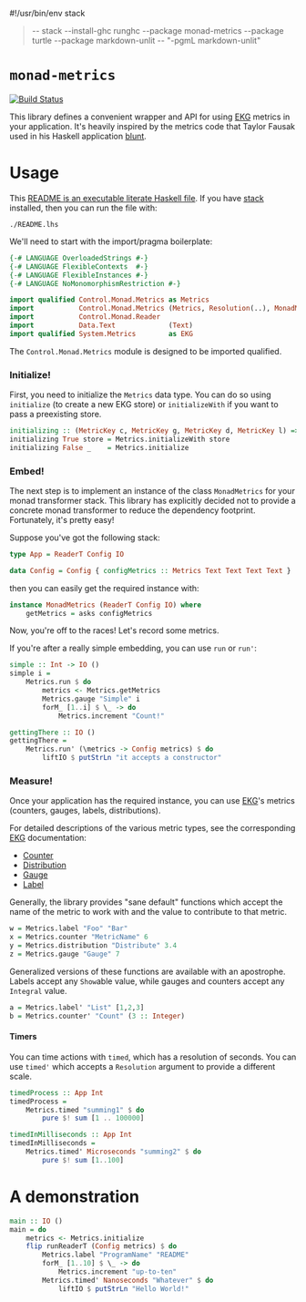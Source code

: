 #!/usr/bin/env stack
> -- stack --install-ghc runghc --package monad-metrics --package turtle --package markdown-unlit -- "-pgmL markdown-unlit"

# `monad-metrics`

[![Build Status](https://travis-ci.org/parsonsmatt/monad-metrics.svg?branch=master)](https://travis-ci.org/parsonsmatt/monad-metrics)

This library defines a convenient wrapper and API for using [EKG][] metrics in
your application. It's heavily inspired by the metrics code that Taylor Fausak
used in his Haskell application [blunt](https://github.com/tfausak/blunt).

# Usage

This [README is an executable literate Haskell
file](https://github.com/silky/literate-readme). If you have [stack][] installed, then you can run the file with:

```
./README.lhs
```

We'll need to start with the import/pragma boilerplate:

```haskell
{-# LANGUAGE OverloadedStrings #-}
{-# LANGUAGE FlexibleContexts  #-}
{-# LANGUAGE FlexibleInstances #-}
{-# LANGUAGE NoMonomorphismRestriction #-}

import qualified Control.Monad.Metrics as Metrics
import           Control.Monad.Metrics (Metrics, Resolution(..), MonadMetrics(..), MetricKey)
import           Control.Monad.Reader
import           Data.Text             (Text)
import qualified System.Metrics        as EKG
```

The `Control.Monad.Metrics` module is designed to be imported qualified.

### Initialize!

First, you need to initialize the `Metrics` data type. You can do so using
`initialize` (to create a new EKG store) or `initializeWith` if you want to
pass a preexisting store.

```haskell
initializing :: (MetricKey c, MetricKey g, MetricKey d, MetricKey l) => Bool -> EKG.Store -> IO (Metrics c g d l)
initializing True store = Metrics.initializeWith store
initializing False _    = Metrics.initialize
```

### Embed!

The next step is to implement an instance of the class `MonadMetrics` for your
monad transformer stack. This library has explicitly decided not to provide a
concrete monad transformer to reduce the dependency footprint. Fortunately,
it's pretty easy!

Suppose you've got the following stack:

```haskell
type App = ReaderT Config IO

data Config = Config { configMetrics :: Metrics Text Text Text Text }
```

then you can easily get the required instance with:

```haskell
instance MonadMetrics (ReaderT Config IO) where
    getMetrics = asks configMetrics
```

Now, you're off to the races! Let's record some metrics.

If you're after a really simple embedding, you can use `run` or `run'`:

```haskell
simple :: Int -> IO ()
simple i = 
    Metrics.run $ do
        metrics <- Metrics.getMetrics
        Metrics.gauge "Simple" i
        forM_ [1..i] $ \_ -> do
            Metrics.increment "Count!"

gettingThere :: IO ()
gettingThere = 
    Metrics.run' (\metrics -> Config metrics) $ do
        liftIO $ putStrLn "it accepts a constructor"
```

### Measure!

Once your application has the required instance, you can use [EKG][]'s metrics
(counters, gauges, labels, distributions). 

For detailed descriptions of the various metric types, see the corresponding [EKG][] documentation:

- [Counter][]
- [Distribution][]
- [Gauge][]
- [Label][]

Generally, the library provides "sane default" functions which accept the name
of the metric to work with and the value to contribute to that metric.

```haskell
w = Metrics.label "Foo" "Bar"
x = Metrics.counter "MetricName" 6
y = Metrics.distribution "Distribute" 3.4
z = Metrics.gauge "Gauge" 7
```

Generalized versions of these functions are available with an apostrophe. Labels accept any `Show`able value, while gauges and counters accept any `Integral` value.

```haskell
a = Metrics.label' "List" [1,2,3]
b = Metrics.counter' "Count" (3 :: Integer)
```

#### Timers

You can time actions with `timed`, which has a resolution of seconds. You can
use `timed'` which accepts a `Resolution` argument to provide a different
scale.

```haskell
timedProcess :: App Int
timedProcess = 
    Metrics.timed "summing1" $ do
        pure $! sum [1 .. 100000]

timedInMilliseconds :: App Int
timedInMilliseconds = 
    Metrics.timed' Microseconds "summing2" $ do
        pure $! sum [1..100]
```

# A demonstration

```haskell
main :: IO ()
main = do
    metrics <- Metrics.initialize
    flip runReaderT (Config metrics) $ do
        Metrics.label "ProgramName" "README"
        forM_ [1..10] $ \_ -> do
            Metrics.increment "up-to-ten"
        Metrics.timed' Nanoseconds "Whatever" $ do
            liftIO $ putStrLn "Hello World!" 
```

[EKG]: http://hackage.haskell.org/package/ekg-core
[stack]: https://www.haskellstack.org/
[Counter]: http://hackage.haskell.org/package/ekg-core-0.1.1.1/docs/System-Metrics-Counter.html
[Gauge]:  http://hackage.haskell.org/package/ekg-core-0.1.1.1/docs/System-Metrics-Gauge.html
[Distribution]: http://hackage.haskell.org/package/ekg-core-0.1.1.1/docs/System-Metrics-Distribution.html
[Label]: http://hackage.haskell.org/package/ekg-core-0.1.1.1/docs/System-Metrics-Label.html
